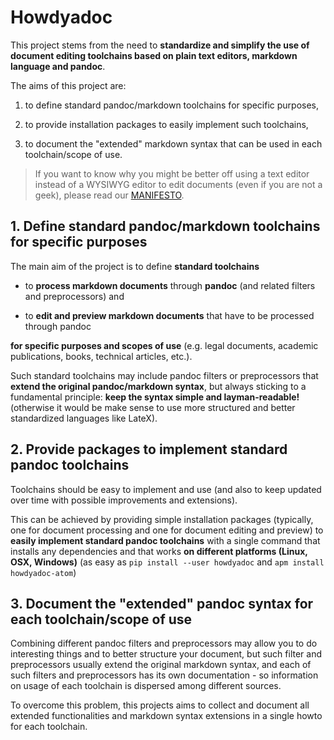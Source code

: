 # Howdyadoc

This project stems from the need to **standardize and simplify the use of document editing toolchains based on plain text editors, markdown language and pandoc**. 

The aims of this project are:

1. to define standard pandoc/markdown toolchains for specific purposes, 

2. to provide installation packages to easily implement such toolchains, 

3. to document the "extended" markdown syntax that can be used in each toolchain/scope of use.  

> If you want to know why you might be better off using a text editor instead of a WYSIWYG editor to edit documents (even if you are not a geek), please read our [MANIFESTO](./MANIFESTO.md).

## 1. Define standard pandoc/markdown toolchains for specific purposes

The main aim of the project is to define **standard toolchains**

  - to **process markdown documents** through **pandoc** (and related filters and preprocessors) and
   
  - to **edit and preview markdown documents** that have to be processed through pandoc

**for specific purposes and scopes of use** (e.g. legal documents, academic publications, books, technical articles, etc.).

Such standard toolchains may include pandoc filters or preprocessors that **extend the original pandoc/markdown syntax**, but always sticking to a fundamental principle: **keep the syntax simple and layman-readable!** (otherwise it would be make sense to use more structured and better standardized languages like LateX).  

## 2. Provide packages to implement standard pandoc toolchains

Toolchains should be easy to implement and use (and also to keep updated over time with possible improvements and extensions). 

This can be achieved by providing simple installation packages (typically, one for document processing and one for document editing and preview) to **easily implement standard pandoc toolchains** with a single command that installs any dependencies and that works **on different platforms (Linux, OSX, Windows)** (as easy as `pip install --user howdyadoc` and `apm install howdyadoc-atom`)

## 3. Document the "extended" pandoc syntax for each toolchain/scope of use

Combining different pandoc filters and preprocessors may allow you to do interesting things and to better structure your document, but such filter and preprocessors usually extend the original markdown syntax, and each of such filters and preprocessors has its own documentation - so information on usage of each toolchain is dispersed among different sources.

To overcome this problem, this projects aims to collect and document all extended functionalities and markdown syntax extensions in a single howto for each toolchain.
